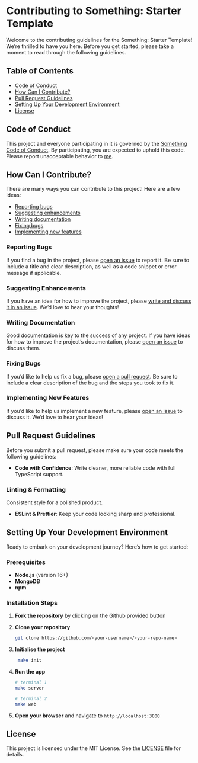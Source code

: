 # Contributing to Something: Starter Template

Welcome to the contributing guidelines for the Something: Starter Template! We’re thrilled to have you here. Before you get started, please take a moment to read through the following guidelines.

## Table of Contents

- [Code of Conduct](#code-of-conduct)
- [How Can I Contribute?](#how-can-i-contribute)
- [Pull Request Guidelines](#pull-request-guidelines)
- [Setting Up Your Development Environment](#setting-up-your-development-environment)
- [License](#license)

## Code of Conduct

This project and everyone participating in it is governed by the [Something Code of Conduct](CODE_OF_CONDUCT.md). By participating, you are expected to uphold this code. Please report unacceptable behavior to [me](mailto:jindalujjwal0720@gmail.com).

## How Can I Contribute?

There are many ways you can contribute to this project! Here are a few ideas:

- [Reporting bugs](#reporting-bugs)
- [Suggesting enhancements](#suggesting-enhancements)
- [Writing documentation](#writing-documentation)
- [Fixing bugs](#fixing-bugs)
- [Implementing new features](#implementing-new-features)

### Reporting Bugs

If you find a bug in the project, please [open an issue](https://github.com/jindalujjwal0720/something/issues/new) to report it. Be sure to include a title and clear description, as well as a code snippet or error message if applicable.

### Suggesting Enhancements

If you have an idea for how to improve the project, please [write and discuss it in an issue](https://github.com/jindalujjwal0720/something/issues/new). We’d love to hear your thoughts!

### Writing Documentation

Good documentation is key to the success of any project. If you have ideas for how to improve the project’s documentation, please [open an issue](https://github.com/jindalujjwal0720/something/issues/new) to discuss them.

### Fixing Bugs

If you’d like to help us fix a bug, please [open a pull request](https://github.com/jindalujjwal0720/something/pulls). Be sure to include a clear description of the bug and the steps you took to fix it.

### Implementing New Features

If you’d like to help us implement a new feature, please [open an issue](https://github.com/jindalujjwal0720/something/issues/new) to discuss it. We’d love to hear your ideas!

## Pull Request Guidelines

Before you submit a pull request, please make sure your code meets the following guidelines:

- **Code with Confidence**: Write cleaner, more reliable code with full TypeScript support.

### **Linting & Formatting**

Consistent style for a polished product.

- **ESLint & Prettier**: Keep your code looking sharp and professional.

## Setting Up Your Development Environment

Ready to embark on your development journey? Here’s how to get started:

### Prerequisites

- **Node.js** (version 16+)
- **MongoDB**
- **npm**

### Installation Steps

1. **Fork the repository** by clicking on the Github provided button

2. **Clone your repository**

   ```bash
   git clone https://github.com/<your-username>/<your-repo-name>
   ```

3. **Initialise the project**

   ```bash
    make init
   ```

4. **Run the app**

   ```bash
   # terminal 1
   make server
   ```

   ```bash
   # terminal 2
   make web
   ```

5. **Open your browser** and navigate to `http://localhost:3000`

## License

This project is licensed under the MIT License. See the [LICENSE](LICENSE) file for details.
